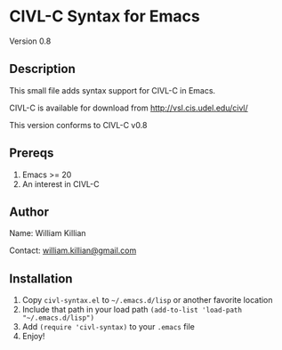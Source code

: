 CIVL-C Syntax for Emacs
=======================
Version 0.8

Description
-----------

This small file adds syntax support for CIVL-C in Emacs.

CIVL-C is available for download from http://vsl.cis.udel.edu/civl/

This version conforms to CIVL-C v0.8

Prereqs
-------

1. Emacs >= 20
2. An interest in CIVL-C

Author
------

Name: William Killian

Contact: william.killian@gmail.com

## Installation

1. Copy `civl-syntax.el` to `~/.emacs.d/lisp` or another favorite location
2. Include that path in your load path `(add-to-list 'load-path "~/.emacs.d/lisp")`
3. Add `(require 'civl-syntax)` to your `.emacs` file
4. Enjoy!
